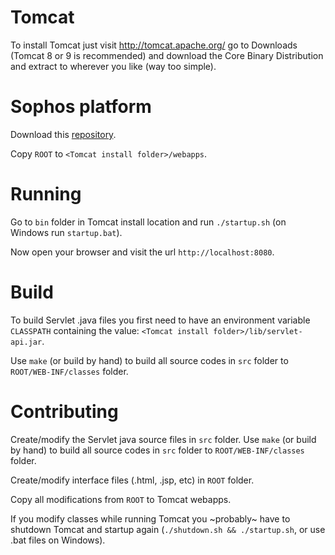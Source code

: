 # Tomcat

To install Tomcat just visit http://tomcat.apache.org/ go to Downloads
(Tomcat 8 or 9 is recommended) and download the Core Binary Distribution
and extract to wherever you like (way too simple).

# Sophos platform

Download this [repository](https://github.com/naumazeredo/cp-platform-proto).

Copy `ROOT` to `<Tomcat install folder>/webapps`.

# Running

Go to `bin` folder in Tomcat install location and run `./startup.sh` (on Windows
run `startup.bat`).

Now open your browser and visit the url `http://localhost:8080`.

# Build

To build Servlet .java files you first need to have an environment variable
`CLASSPATH` containing the value: `<Tomcat install folder>/lib/servlet-api.jar`.

Use `make` (or build by hand) to build all source codes in `src` folder
to `ROOT/WEB-INF/classes` folder.

# Contributing

Create/modify the Servlet java source files in `src` folder. Use `make` (or build by hand)
to build all source codes in `src` folder to `ROOT/WEB-INF/classes` folder.

Create/modify interface files (.html, .jsp, etc) in `ROOT` folder.

Copy all modifications from `ROOT` to Tomcat webapps.

If you modify classes while running Tomcat you ~probably~ have to shutdown Tomcat and
startup again (`./shutdown.sh && ./startup.sh`, or use .bat files on Windows).
